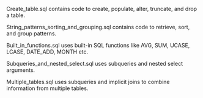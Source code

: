 Create_table.sql contains code to create, populate, alter, truncate, and drop a table.

String_patterns_sorting_and_grouping.sql contains code to retrieve, sort, and group patterns.

Built_in_functions.sql uses built-in SQL functions like AVG, SUM, UCASE, LCASE, DATE_ADD, MONTH etc.

Subqueries_and_nested_select.sql uses subqueries and nested select arguments.

Multiple_tables.sql uses subqueries and implicit joins to combine information from multiple tables.
